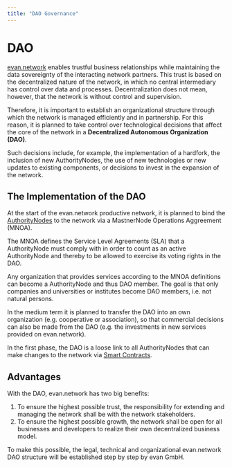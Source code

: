 ```yaml
---
title: "DAO Governance"
---
```

# DAO
[evan.network](https://evan.network/) enables trustful business relationships while maintaining the data sovereignty of the interacting network partners. This trust is based on the decentralized nature of the network, in which no central intermediary has control over data and processes. Decentralization does not mean, however, that the network is without control and supervision.

Therefore, it is important to establish an organizational structure through which the network is managed efficiently and in partnership. For this reason, it is planned to take control over technological decisions that affect the core of the network in a **Decentralized Autonomous Organization (DAO)**. 

Such decisions include, for example, the implementation of a hardfork, the inclusion of new AuthorityNodes, the use of new technologies or new updates to existing components, or decisions to invest in the expansion of the network. 

## The Implementation of the DAO
At the start of the evan.network productive network, it is planned to bind the [AuthorityNodes](/doc/authoritynode) to the network via a MastnerNode Operations Aggreement (MNOA). 

The MNOA defines the Service Level Agreements (SLA) that a AuthorityNode must comply with in order to count as an active AuthorityNode and thereby to be allowed to exercise its voting rights in the DAO. 

Any organization that provides services according to the MNOA definitions can become a AuthorityNode and thus DAO member. The goal is that only companies and universities or institutes become DAO members, i.e. not natural persons. 

In the medium term it is planned to transfer the DAO into an own organization (e.g. cooperative or association), so that commercial decisions can also be made from the DAO (e.g. the investments in new services provided on evan.network). 

In the first phase, the DAO is a loose link to all AuthorityNodes that can make changes to the network via [Smart Contracts](/dev/smart-contracts).

## Advantages
With the DAO, evan.network has two big benefits:
1. To ensure the highest possible trust, the responsibility for extending and managing the network shall be with the network stakeholders.
2. To ensure the highest possible growth, the network shall be open for all businesses and developers to realize their own decentralized business model.

To make this possible, the legal, technical and organizational evan.network DAO structure will be established step by step by evan GmbH.

